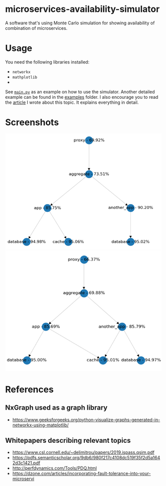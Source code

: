 # microservices-availability-simulator
A software that's using Monte Carlo simulation for showing availability of combination of microservices.

# Usage
You need the following libraries installed:
- `networkx`
- `mathplotlib`
- 
See [`main.py`](main.py) as an example on how to use the simulator.
Another detailed example can be found in the [examples](examples/README.md) folder.
I also encourage you to read the [article](https://dzone.com/articles/incorporating-fault-tolerance-into-your-microservi)
I wrote about this topic. It explains everything in detail.

# Screenshots
![screenshot1](docs/service_dependency_graph.png)
![screenshot2](docs/service_dependency_graph_shared_cache.png)

# References

## NxGraph used as a graph library
- https://www.geeksforgeeks.org/python-visualize-graphs-generated-in-networkx-using-matplotlib/


## Whitepapers describing relevant topics
- https://www.csl.cornell.edu/~delimitrou/papers/2019.ispass.qsim.pdf
- https://pdfs.semanticscholar.org/9db6/980f217c4108dc519f35f2d5a1642d3c1421.pdf
- http://perfdynamics.com/Tools/PDQ.html
- https://dzone.com/articles/incorporating-fault-tolerance-into-your-microservi